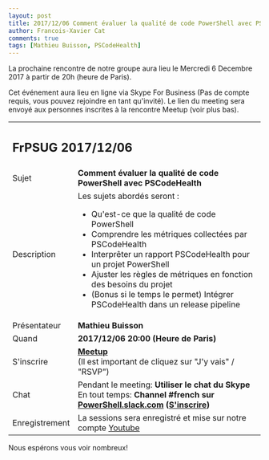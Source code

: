 ```yaml
---
layout: post
title: 2017/12/06 Comment évaluer la qualité de code PowerShell avec PSCodeHealth(Mathie­u Buisson)
author: Francois-Xavier Cat
comments: true
tags: [Mathie­u Buisson, PSCodeHealth]
---
```


La prochaine rencontre de notre groupe aura lieu le Mercredi 6 Decembre 2017 à partir de 20h (heure de Paris).

Cet événement aura lieu en ligne via Skype For Business (Pas de compte requis, vous pouvez rejoindre en tant qu'invité).
Le lien du meeting sera envoyé aux personnes inscrites à la rencontre Meetup (voir plus bas).


<table>
<tr>
<td colspan="2"><h2>FrPSUG 2017/12/06</h2></td>

</tr>
<tr>
    <td>Sujet</td>
<td> <b>Comment évaluer la qualité de code PowerShell avec PSCodeHealth</b></td>
</tr>
<tr>
    <td>Description</td>
<td>
Les sujets abordés seront :

* Qu'est-ce que la qualité de code PowerShell
* Comprendre les métriques collectées par PSCodeHealth
* Interprêter un rapport PSCodeHealth pour un projet PowerShell
* Ajuster les règles de métriques en fonction des besoins du projet
* (Bonus si le temps le permet) Intégrer PSCodeHealth dans un release pipeline

</td>
</tr>
<tr>
    <td>Présentateur</td>
<td> <b>Mathie­u Buisson</b></td>
</tr>
<tr>
    <td>Quand</td>
<td> <b>2017/12/06 20:00 (Heure de Paris)</b></td>
</tr>
<tr>
    <td>S'inscrire</td>
<td> <b><a href="https://www.meetup.com/FrenchPSUG/events/244068669/">Meetup</a></b> <br>(Il est important de cliquez sur "J'y vais" / "RSVP")
<br>
</td>
</tr>
<tr>
    <td>Chat</td>
<td>Pendant le meeting: <b>Utiliser le chat du Skype</b> <br> En tout temps:<b> Channel #french sur <a href="https://powershell.slack.com/Slack">PowerShell.slack.com</a>  (<a href="http://slack.poshcode.org/">S'inscrire</a>)</b></td>
</tr>
<tr>
    <td>Enregistrement</td>
<td>La sessions sera enregistré et mise sur notre compte <a href="https://www.youtube.com/frenchpowershellusergroup">Youtube</a></td>
</tr>
</table>

Nous espérons vous voir nombreux!
